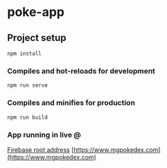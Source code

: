 # poke-app

## Project setup
```
npm install
```

### Compiles and hot-reloads for development
```
npm run serve
```

### Compiles and minifies for production
```
npm run build
```

### App running in live @
[Firebase root address](https://pokedex-d0c74.firebaseapp.com/)
[https://www.mgpokedex.com](https://www.mgpokedex.com)

